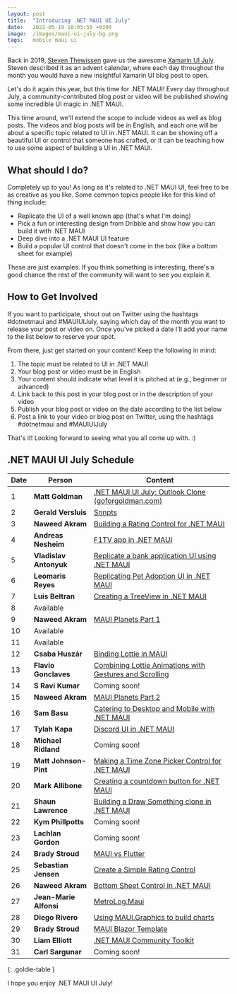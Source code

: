 ```yaml
---
layout: post
title:  "Introducing .NET MAUI UI July"
date:   2022-05-19 18:05:55 +0300
image:  /images/maui-ui-july-bg.png
tags:   mobile maui ui
---
```


Back in 2019, [Steven Thewissen](https://thewissen.io/) gave us the awesome [Xamarin UI July](https://thewissen.io/introducing-xamarin-ui-july/). Steven described it as an advent calendar, where each day throughout the month you would have a new insightful Xamarin UI blog post to open.

Let's do it again this year, but this time for .NET MAUI! Every day throughout July, a community-contributed blog post or video will be published showing some incredible UI magic in .NET MAUI. 

This time around, we'll extend the scope to include videos as well as blog posts. The videos and blog posts will be in English, and each one will be about a specific topic related to UI in .NET MAUI. It can be showing off a beautiful UI or control that someone has crafted, or it can be teaching how to use some aspect of building a UI in .NET MAUI.

## What should I do?
Completely up to you! As long as it's related to .NET MAUI UI, feel free to be as creative as you like. Some common topics people like for this kind of thing include:

* Replicate the UI of a well known app (that's what I'm doing)
* Pick a fun or interesting design from Dribble and show how you can build it with .NET MAUI
* Deep dive into a .NET MAUI UI feature
* Build a popular UI control that doesn't come in the box (like a bottom sheet for example)

These are just examples. If you think something is interesting, there's a good chance the rest of the community will want to see you explain it.


## How to Get Involved
If you want to participate, shout out on Twitter using the hashtags #dotnetmaui and #MAUIUIJuly, saying which day of the month you want to release your post or video on. Once you've picked a date I'll add your name to the list below to reserve your spot.

From there, just get started on your content! Keep the following in mind:

1. The topic must be related to UI in .NET MAUI
2. Your blog post or video must be in English
3. Your content should indicate what level it is pitched at (e.g., beginner or advanced)
4. Link back to this post in your blog post or in the description of your video
5. Publish your blog post or video on the date according to the list below
6. Post a link to your video or blog post on Twitter, using the hashtags #dotnetmaui and #MAUIUIJuly

That's it! Looking forward to seeing what you all come up with. :)

## .NET MAUI UI July Schedule

| Date | Person             | Content                                                                                                       |
| ---- | ------------------ | ------------------------------------------------------------------------------------------------------------- |
| 1    | **Matt Goldman**       | [.NET MAUI UI July: Outlook Clone (goforgoldman.com)](https://goforgoldman.com/2022/06/30/outlook-clone.html) |
| 2    | **Gerald Versluis**    | [Snnpts](https://www.snppts.dev/)                                                                           |
| 3    | **Naweed Akram**          |     [Building a Rating Control for .NET MAUI](https://blogs.xgenoapps.com/post/2022/07/03/rating-view-maui)                   |
| 4    | **Andreas Nesheim**    | [F1TV app in .NET MAUI](https://www.andreasnesheim.no/maui-ui-july-replicating-f1tv-app/)       |
| 5    | **Vladislav Antonyuk**          |   [Replicate a bank application UI using .NET MAUI](https://vladislavantonyuk.azurewebsites.net/articles/Replicate-a-bank-application-UI-using-.NET-MAUI) |
| 6    | **Leomaris Reyes**     | [Replicating Pet Adoption UI in .NET MAUI](https://askxammy.com/replicating-pet-adoption-ui-in-net-maui/)             |
| 7    | **Luis Beltran**       | [Creating a TreeView in .NET MAUI](https://dev.to/icebeam7/creating-a-treeview-control-in-net-maui-49mp)      |
| 8    | Available          |                                                                                                               |
| 9    | **Naweed Akram**          | [MAUI Planets Part 1](https://blogs.xgenoapps.com/post/2022/07/08/maui-planets)   |
| 10   | Available          |                                                                                                               |
| 11   | Available          |                                                                                                               |
| 12   | **Csaba Huszár**       | [Binding Lottie in MAUI](https://dev.to/csaba8472/binding-lottie-or-any-other-swift-framework-with-ui-in-maui-543m)            |
| 13   | **Flavio Gonclaves**   | [Combining Lottie Animations with Gestures and Scrolling](https://www.cayas.de/blog/lottie-animations-gestures-and-scrolling)                |
| 14   | **S Ravi Kumar**       | Coming soon!                |
| 15   | **Naweed Akram**          | [MAUI Planets Part 2](https://blogs.xgenoapps.com/post/2022/07/15/maui-planets-part-2)                            |
| 16   | **Sam Basu**           | [Catering to Desktop and Mobile with .NET MAUI](https://t.co/cQ6vEUYBn0)                |
| 17   | **Tylah Kapa**        | [Discord UI in .NET MAUI](https://kapa.dev/blog/discord-ui-in-net-maui)                |
| 18   | **Michael Ridland**    | Coming soon!                |
| 19   | **Matt Johnson-Pint**  | [Making a Time Zone Picker Control for .NET MAUI](https://blog.sentry.io/2022/07/19/making-a-time-zone-picker-control-for-net-maui)                |
| 20   | **Mark Allibone**      | [Creating a countdown button for .NET MAUI](https://mallibone.com/post/dotnetmaui-countdown-button)               |
| 21   | **Shaun Lawrence**     | [Building a Draw Something clone in .NET MAUI](https://blog.bijington.com/2022/07/20/draw-something-clone.html)                |
| 22   | **Kym Phillpotts**     | Coming soon!                |
| 23   | **Lachlan Gordon**     | Coming soon!                |
| 24   | **Brady Stroud**        | [MAUI vs Flutter](https://medium.com/@bradystroud/maui-vs-flutter-multi-platform-frameworks-showdown-2d215a9a86f2)                |
| 25   | **Sebastian Jensen**   | [Create a Simple Rating Control](https://medium.com/@tsjdevapps/net-maui-create-a-simple-rating-control-560566fa5014)                |
| 26   | **Naweed Akram**       | [Bottom Sheet Control in .NET MAUI](https://blogs.xgenoapps.com/post/2022/07/23/maui-bottom-sheet)                |
| 27   | **Jean-Marie Alfonsi** | [MetroLog.Maui](https://www.sharpnado.com/metrolog-maui/)                |
| 28   | **Diego Rivero**       | [Using MAUI.Graphics to build charts](https://grialkit.com/blog/using-maui-graphics-to-build-charts)                |
| 29   | **Brady Stroud**       | [MAUI Blazor Template](https://medium.com/@bradystroud/maui-blazor-template-84cb6b8db97)                |
| 30   | **Liam Elliott**       | [.NET MAUI Community Toolkit](https://liamelliott.me/coding/maui-community-toolkit/)                |
| 31   | **Carl Sargunar**      | Coming soon!                |
{: .goldie-table }

I hope you enjoy .NET MAUI UI July!